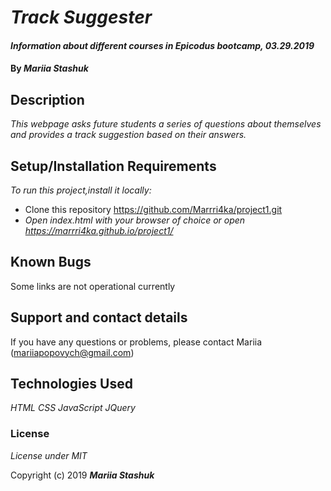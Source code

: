 # _Track Suggester_

#### _Information about different courses in Epicodus bootcamp, 03.29.2019_

#### By _**Mariia Stashuk**_

## Description

_This  webpage  asks future students a series of questions about themselves and provides a track suggestion based on their answers._


## Setup/Installation Requirements

_To run this project,install it locally:_

* Clone this repository https://github.com/Marrri4ka/project1.git
* _Open index.html with your browser of choice or open https://marrri4ka.github.io/project1/_

## Known Bugs

Some links are not operational currently

## Support and contact details

If you have any questions or problems, please contact Mariia (mariiapopovych@gmail.com)

## Technologies Used

_HTML_
_CSS_
_JavaScript_
_JQuery_

### License

*License under MIT*

Copyright (c) 2019 **_Mariia Stashuk_**
